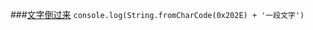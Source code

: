 ###[文字倒过来](https://www.zhihu.com/question/29676030)
`console.log(String.fromCharCode(0x202E) + '一段文字') `
